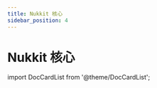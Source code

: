 ```yaml
---
title: Nukkit 核心
sidebar_position: 4
---
```


# Nukkit 核心

import DocCardList from '@theme/DocCardList';

<DocCardList />

